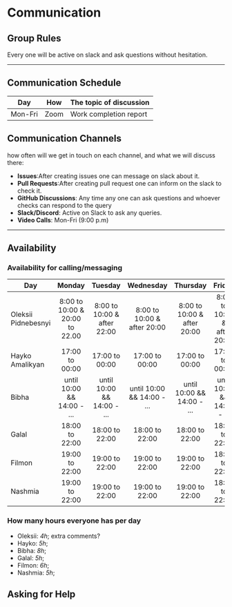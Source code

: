 # Communication

## Group Rules

<!-- any general rules you'd like to set for your group? -->

Every one will be active on slack and ask questions without hesitation.

---

## Communication Schedule

| Day     | How  | The topic of discussion |
| ------- | :--: | ----------------------- |
| Mon-Fri | Zoom | Work completion report  |

## Communication Channels

how often will we get in touch on each channel, and what we will discuss there:

- **Issues**:After creating issues one can message on slack about it.
- **Pull Requests**:After creating pull request one can inform on the slack to
  check it.
- **GitHub Discussions**: Any time any one can ask questions and whoever checks
  can respond to the query
- **Slack/Discord**: Active on Slack to ask any queries.
- **Video Calls**: Mon-Fri (9:00 p.m)

---

## Availability

### Availability for calling/messaging

| Day                 |             Monday             |           Tuesday           |          Wednesday          |          Thursday           |           Friday            |          Saturday          |     Sunday     |
| ------------------- | :----------------------------: | :-------------------------: | :-------------------------: | :-------------------------: | :-------------------------: | :------------------------: | :------------: |
| Oleksii Pidnebesnyi | 8:00 to 10:00 & 20:00 to 22.00 | 8:00 to 10:00 & after 22:00 | 8:00 to 10:00 & after 20:00 | 8:00 to 10:00 & after 20:00 | 8:00 to 10:00 & after 20:00 |        8:00 - 24:00        | 10:00 to 16:00 |
| Hayko Amalikyan     |         17:00 to 00:00         |       17:00 to 00:00        |       17:00 to 00:00        |       17:00 to 00:00        |       17:00 to 00:00        |       17:00 to 00:00       | 17:00 to 00:00 |
| Bibha               |   until 10:00 && 14:00 - ...   | until 10:00 && 14:00 - ...  | until 10:00 && 14:00 - ...  | until 10:00 && 14:00 - ...  | until 10:00 && 14:00 - ...  | until 10:00 && 14:00 - ... | 12:00 to 16:00 |
| Galal               |         18:00 to 22:00         |       18:00 to 22:00        |       18:00 to 22:00        |       18:00 to 22:00        |       18:00 to 22:00        |             NA             | 12:00 to 16:00 |
| Filmon              |         19:00 to 22:00         |       19:00 to 22:00        |       19:00 to 22:00        |       19:00 to 22:00        |       18:00 to 22:00        |       18:00 to 22:00       | 12:00 to 16:00 |
| Nashmia             |         19:00 to 22:00         |       19:00 to 22:00        |       19:00 to 22:00        |       19:00 to 22:00        |       18:00 to 22:00        |       18:00 to 22:00       | 12:00 to 16:00 |

### How many hours everyone has per day

- Oleksii: _4h_; extra comments?
- Hayko: _5h_;
- Bibha: _8h_;
- Galal: _5h_;
- Filmon: _6h_;
- Nashmia: _5h_;

## Asking for Help
